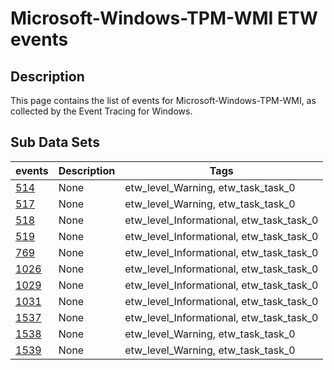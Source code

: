 # Microsoft-Windows-TPM-WMI ETW events

## Description
This page contains the list of events for Microsoft-Windows-TPM-WMI, as collected by the Event Tracing for Windows.

## Sub Data Sets
|events|Description|Tags|
|---|---|---|
|[514](events/event-514.md)|None|etw_level_Warning, etw_task_task_0|
|[517](events/event-517.md)|None|etw_level_Warning, etw_task_task_0|
|[518](events/event-518.md)|None|etw_level_Informational, etw_task_task_0|
|[519](events/event-519.md)|None|etw_level_Informational, etw_task_task_0|
|[769](events/event-769.md)|None|etw_level_Informational, etw_task_task_0|
|[1026](events/event-1026.md)|None|etw_level_Informational, etw_task_task_0|
|[1029](events/event-1029.md)|None|etw_level_Informational, etw_task_task_0|
|[1031](events/event-1031.md)|None|etw_level_Informational, etw_task_task_0|
|[1537](events/event-1537.md)|None|etw_level_Informational, etw_task_task_0|
|[1538](events/event-1538.md)|None|etw_level_Warning, etw_task_task_0|
|[1539](events/event-1539.md)|None|etw_level_Warning, etw_task_task_0|

